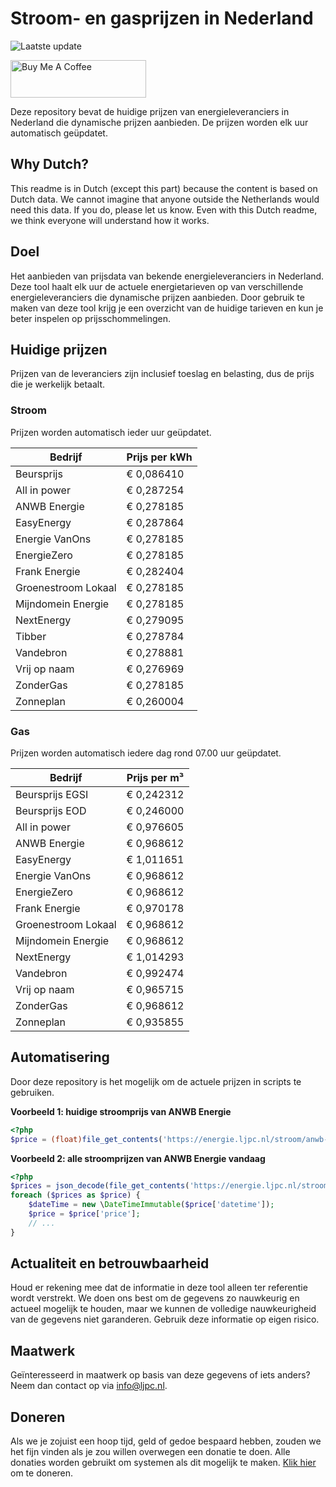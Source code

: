 # Stroom- en gasprijzen in Nederland

![Laatste update](https://img.shields.io/badge/laatste%20update-2023--05--31%2009%3A00%20CET-brightgreen)

<a href="https://www.buymeacoffee.com/Lars-" target="_blank"><img src="https://cdn.buymeacoffee.com/buttons/v2/default-orange.png" alt="Buy Me A Coffee" height="60" style="height: 60px !important;width: 217px !important;" ></a>

Deze repository bevat de huidige prijzen van energieleveranciers in Nederland die dynamische prijzen aanbieden. De prijzen worden elk uur automatisch geüpdatet.

## Why Dutch?

This readme is in Dutch (except this part) because the content is based on Dutch data. We cannot imagine that anyone outside the Netherlands would need this data. If you do, please let us know. Even with this Dutch readme, we think
everyone will understand how it works.

## Doel

Het aanbieden van prijsdata van bekende energieleveranciers in Nederland. Deze tool haalt elk uur de actuele energietarieven op van verschillende energieleveranciers die dynamische prijzen aanbieden. Door gebruik te maken van deze tool
krijg je een overzicht van de huidige tarieven en kun je beter inspelen op prijsschommelingen.

## Huidige prijzen

Prijzen van de leveranciers zijn inclusief toeslag en belasting, dus de prijs die je werkelijk betaalt.

### Stroom

Prijzen worden automatisch ieder uur geüpdatet.

 Bedrijf | Prijs per kWh 
---------|---------------
Beursprijs | € 0,086410
All in power | € 0,287254
ANWB Energie | € 0,278185
EasyEnergy | € 0,287864
Energie VanOns | € 0,278185
EnergieZero | € 0,278185
Frank Energie | € 0,282404
Groenestroom Lokaal | € 0,278185
Mijndomein Energie | € 0,278185
NextEnergy | € 0,279095
Tibber | € 0,278784
Vandebron | € 0,278881
Vrij op naam | € 0,276969
ZonderGas | € 0,278185
Zonneplan | € 0,260004


### Gas

Prijzen worden automatisch iedere dag rond 07.00 uur geüpdatet.

 Bedrijf | Prijs per m³ 
---------|--------------
Beursprijs EGSI | € 0,242312
Beursprijs EOD | € 0,246000
All in power | € 0,976605
ANWB Energie | € 0,968612
EasyEnergy | € 1,011651
Energie VanOns | € 0,968612
EnergieZero | € 0,968612
Frank Energie | € 0,970178
Groenestroom Lokaal | € 0,968612
Mijndomein Energie | € 0,968612
NextEnergy | € 1,014293
Vandebron | € 0,992474
Vrij op naam | € 0,965715
ZonderGas | € 0,968612
Zonneplan | € 0,935855


## Automatisering

Door deze repository is het mogelijk om de actuele prijzen in scripts te gebruiken.

**Voorbeeld 1: huidige stroomprijs van ANWB Energie**

```php
<?php
$price = (float)file_get_contents('https://energie.ljpc.nl/stroom/anwb-energie-nu.txt');

```

**Voorbeeld 2: alle stroomprijzen van ANWB Energie vandaag**

```php
<?php
$prices = json_decode(file_get_contents('https://energie.ljpc.nl/stroom/all-in-power-vandaag.json'),true);
foreach ($prices as $price) {
    $dateTime = new \DateTimeImmutable($price['datetime']);
    $price = $price['price'];
    // ...
}
```

## Actualiteit en betrouwbaarheid

Houd er rekening mee dat de informatie in deze tool alleen ter referentie wordt verstrekt. We doen ons best om de gegevens zo nauwkeurig en actueel mogelijk te houden, maar we kunnen de volledige nauwkeurigheid van de gegevens niet
garanderen. Gebruik deze informatie op eigen risico.

## Maatwerk

Geïnteresseerd in maatwerk op basis van deze gegevens of iets anders? Neem dan contact op
via [info@ljpc.nl](mailto:info@ljpc.nl?subject=Energie%20prijzen).

## Doneren

Als we je zojuist een hoop tijd, geld of gedoe bespaard hebben, zouden we het fijn vinden als je zou willen overwegen een
donatie te doen. Alle donaties worden gebruikt om systemen als dit mogelijk te
maken. [Klik hier](https://www.buymeacoffee.com/Lars-) om te doneren.
